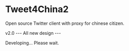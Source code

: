 Tweet4China2
============

Open source Twitter client with proxy for chinese citizen.

v2.0 --- All new design ---

Developing... Please wait.
